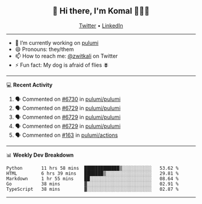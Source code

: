 <h2 align="center"> 👋 Hi there, I'm Komal 🧑🏾‍💻 </h2>
<p align="center">
    <a href="https://twitter.com/zwitkali">Twitter</a> •
    <a href="https://www.linkedin.com/in/komal-ali/">LinkedIn</a>
</p>

--------

- 🔭 I’m currently working on [pulumi](https://github.com/pulumi/pulumi)
- 😄 Pronouns: they/them
- 📫 How to reach me: [@zwitkali](https://twitter.com/zwitkali) on Twitter
- ⚡ Fun fact: My dog is afraid of flies 🪰

--------
💻 **Recent Activity**

<!--START_SECTION:activity-->
1. 🗣 Commented on [#6730](https://github.com/pulumi/pulumi/issues/6730) in [pulumi/pulumi](https://github.com/pulumi/pulumi)
2. 🗣 Commented on [#6729](https://github.com/pulumi/pulumi/issues/6729) in [pulumi/pulumi](https://github.com/pulumi/pulumi)
3. 🗣 Commented on [#6729](https://github.com/pulumi/pulumi/issues/6729) in [pulumi/pulumi](https://github.com/pulumi/pulumi)
4. 🗣 Commented on [#6729](https://github.com/pulumi/pulumi/issues/6729) in [pulumi/pulumi](https://github.com/pulumi/pulumi)
5. 🗣 Commented on [#163](https://github.com/pulumi/actions/issues/163) in [pulumi/actions](https://github.com/pulumi/actions)
<!--END_SECTION:activity-->

--------

📊 **Weekly Dev Breakdown**
<!--START_SECTION:waka-->
```text
Python       11 hrs 58 mins  █████████████▒░░░░░░░░░░░   53.62 % 
HTML         6 hrs 39 mins   ███████▒░░░░░░░░░░░░░░░░░   29.81 % 
Markdown     1 hr 55 mins    ██░░░░░░░░░░░░░░░░░░░░░░░   08.64 % 
Go           38 mins         ▓░░░░░░░░░░░░░░░░░░░░░░░░   02.91 % 
TypeScript   38 mins         ▓░░░░░░░░░░░░░░░░░░░░░░░░   02.87 % 
```
<!--END_SECTION:waka-->

--------